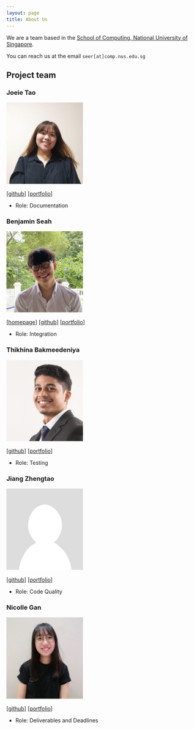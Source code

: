 ```yaml
---
layout: page
title: About Us
---
```


We are a team based in the [School of Computing, National University of Singapore](http://www.comp.nus.edu.sg).

You can reach us at the email `seer[at]comp.nus.edu.sg`

## Project team

### Joeie Tao

<img src="images/joeietao.png" width="200px">

[[github](https://github.com/joeietao)]
[[portfolio](team/joeietao.md)]

* Role: Documentation

### Benjamin Seah

<img src="images/sbhbenjamin.png" width="200px">

[[homepage](https://www.sbhbenjamin.works/)]
[[github](http://github.com/sbhbenjamin)]
[[portfolio](team/sbhbenjamin.md)]

* Role: Integration

### Thikhina Bakmeedeniya

<img src="images/thikhinab.png" width="200px">

[[github](http://github.com/thikhinab)]
[[portfolio](team/thikhinab.md)]

* Role: Testing

### Jiang Zhengtao

<img src="images/ainsleyj.png" width="200px">

[[github](http://github.com/ainsleyj)]
[[portfolio](team/ainsleyj.md)]

* Role: Code Quality

### Nicolle Gan

<img src="images/nicollegann.png" width="200px">

[[github](http://github.com/nicollegann)]
[[portfolio](team/nicollegann.md)]

* Role: Deliverables and Deadlines

